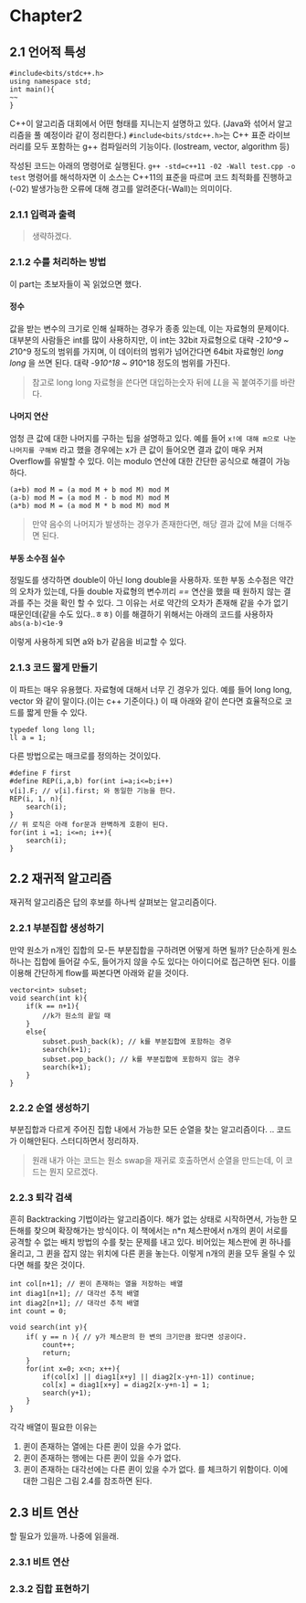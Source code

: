 # Chapter2
## 2.1 언어적 특성
```
#include<bits/stdc++.h>
using namespace std;
int main(){
~~
}
```
C++이 알고리즘 대회에서 어떤 형태를 지니는지 설명하고 있다. (Java와 섞어서 알고리즘을 풀 예정이라 같이 정리한다.)
 `#include<bits/stdc++.h>`는 C++ 표준 라이브러리를 모두 포함하는 g++ 컴파일러의 기능이다. (Iostream, vector, algorithm 등)

작성된 코드는 아래의 명령어로 실행된다.
`g++ -std=c++11 -02 -Wall test.cpp -o test`
명령어를 해석하자면 이 소스는 C++11의 표준을 따르며 코드 최적화를 진행하고(-02)
발생가능한 오류에 대해 경고를 알려준다(-Wall)는 의미이다.
### 2.1.1 입력과 출력
> 생략하겠다.

### 2.1.2 수를 처리하는 방법
이 part는 초보자들이 꼭 읽었으면 했다.
#### 정수
값을 받는 변수의 크기로 인해 실패하는 경우가 종종 있는데, 이는 자료형의 문제이다.
대부분의 사람들은 int를 많이 사용하지만, 이 int는  32bit 자료형으로 대략 -2*10^9 ~ 2*10^9 정도의 범위를 가지며, 이 데이터의 범위가 넘어간다면 64bit 자료형인 *long long* 을 쓰면 된다. 대략 -9*10^18 ~ 9*10^18 정도의 범위를 가진다.
> 참고로 long long 자료형을 쓴다면 대입하는숫자 뒤에 *LL*을 꼭 붙여주기를 바란다.

#### 나머지 연산
엄청 큰 값에 대한 나머지를 구하는 팁을 설명하고 있다.
예를 들어 `x!에 대해 m으로 나눈 나머지를 구해봐` 라고 했을 경우에는
x가 큰 값이 들어오면 결과 값이 매우 커져 Overflow를 유발할 수 있다.
이는 modulo 연산에 대한 간단한 공식으로 해결이 가능하다.
```
(a+b) mod M = (a mod M + b mod M) mod M
(a-b) mod M = (a mod M - b mod M) mod M
(a*b) mod M = (a mod M * b mod M) mod M
```

> 만약 음수의 나머지가 발생하는 경우가 존재한다면, 해당 결과 값에 M을 더해주면 된다.

#### 부동 소수점 실수
정밀도를 생각하면 double이 아닌 long double을 사용하자.
또한 부동 소수점은 약간의 오차가 있는데, 다들 double 자료형의 변수끼리 *==* 연산을 했을 때 원하지 않는 결과를 주는 것을 확인 할 수 있다.
그 이유는 서로 약간의 오차가 존재해 같을 수가 없기 때문인데(같을 수도 있다..ㅎㅎ)
이를 해결하기 위해서는 아래의 코드를 사용하자
`abs(a-b)<1e-9` 

이렇게 사용하게 되면 a와 b가 같음을 비교할 수 있다.

### 2.1.3 코드 짧게 만들기
이 파트는 매우 유용했다.
자료형에 대해서 너무 긴 경우가 있다.
예를 들어 long long, vector<int> 와 같이 말이다.(이는 c++ 기준이다.)
이 때 아래와 같이 쓴다면 효율적으로 코드를 짧게 만들 수 있다.

```
typedef long long ll;
ll a = 1;
```

다른 방법으로는 매크로를 정의하는 것이있다.
```
#define F first
#define REP(i,a,b) for(int i=a;i<=b;i++)
v[i].F; // v[i].first; 와 동일한 기능을 한다.
REP(i, 1, n){
	search(i);
}
// 위 로직은 아래 for문과 완벽하게 호환이 된다.
for(int i =1; i<=n; i++){
	search(i);
}
```

## 2.2 재귀적 알고리즘
재귀적 알고리즘은 답의 후보를 하나씩 살펴보는 알고리즘이다.

### 2.2.1 부분집합 생성하기
만약 원소가 n개인 집합의 모-든 부분집합을 구하려면 어떻게 하면 될까?
단순하게 원소 하나는 집합에 들어갈 수도, 들어가지 않을 수도 있다는 아이디어로 접근하면 된다.
이를 이용해 간단하게 flow를 짜본다면 아래와 같을 것이다.
```
vector<int> subset;
void search(int k){
	if(k == n+1){
		//k가 원소의 끝일 때
	}
	else{
		subset.push_back(k); // k를 부분집합에 포함하는 경우
		search(k+1);
		subset.pop_back(); // k를 부분집합에 포함하지 않는 경우
		search(k+1);
	}
}
```

### 2.2.2 순열 생성하기
부분집합과 다르게 주어진 집합 내에서 가능한 모든 순열을 찾는 알고리즘이다.
.. 코드가 이해안된다. 스터디하면서 정리하자.
> 원래 내가 아는 코드는 원소 swap을 재귀로 호출하면서 순열을 만드는데, 이 코드는 뭔지 모르겠다.

### 2.2.3 퇴각 검색
흔히 Backtracking 기법이라는 알고리즘이다.
해가 없는 상태로 시작하면서, 가능한 모든해를 찾으며 확장해가는 방식이다.
이 책에서는 n*n 체스판에서 n개의 퀸이 서로를 공격할 수 없는 배치 방법의 수를 찾는 문제를 내고 있다.
비어있는 체스판에 퀸 하나를 올리고, 그 퀸을 잡지 않는 위치에 다른 퀸을 놓는다. 이렇게 n개의 퀸을 모두 올릴 수 있다면 해를 찾은 것이다.
```
int col[n+1]; // 퀸이 존재하는 열을 저장하는 배열
int diag1[n+1]; // 대각선 추적 배열
int diag2[n+1]; // 대각선 추적 배열
int count = 0;

void search(int y){
	if( y == n ){ // y가 체스판의 한 변의 크기만큼 왔다면 성공이다.
		count++;
		return;
	}
	for(int x=0; x<n; x++){
		if(col[x] || diag1[x+y] || diag2[x-y+n-1]) continue;
		col[x] = diag1[x+y] = diag2[x-y+n-1] = 1;
		search(y+1);
	}
}
```
각각 배열이 필요한 이유는
1. 퀸이 존재하는 열에는 다른 퀸이 있을 수가 없다.
2. 퀸이 존재하는 행에는 다른 퀸이 있을 수가 없다. 
3. 퀸이 존재하는 대각선에는 다른 퀸이 있을 수가 없다.
를 체크하기 위함이다.
이에 대한 그림은 그림 2.4를 참조하면 된다.

## 2.3 비트 연산
할 필요가 있을까. 나중에 읽을래.
### 2.3.1 비트 연산
### 2.3.2 집합 표현하기


